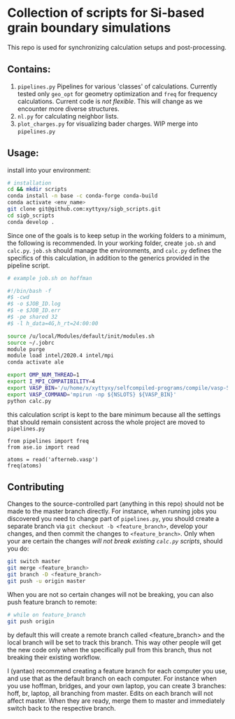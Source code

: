 # Collection of scripts for Si-based grain boundary simulations

This repo is used for synchronizing calculation setups and post-processing. 

## Contains:
1. `pipelines.py`
Pipelines for various 'classes' of calculations. Currently tested only `geo_opt` for geometry optimization and `freq` for frequency calculations. Current code is *not flexible*. This will change as we encounter more diverse structures. 
2. `nl.py`
for calculating neighbor lists. 
3. `plot_charges.py`
for visualizing bader charges. WIP merge into `pipelines.py`

## Usage:
install into your environment:
```bash
# installation
cd && mkdir scripts 
conda install -n base -c conda-forge conda-build
conda activate <env_name>
git clone git@github.com:xyttyxy/sigb_scripts.git
cd sigb_scripts
conda develop .
```
Since one of the goals is to keep setup in the working folders to a minimum, the following is recommended. In your working folder, create `job.sh` and `calc.py`. `job.sh` should manage the environments, and `calc.py` defines the specifics of this calculation, in addition to the generics provided in the pipeline script. 
```bash
# example job.sh on hoffman

#!/bin/bash -f
#$ -cwd
#$ -o $JOB_ID.log
#$ -e $JOB_ID.err
#$ -pe shared 32
#$ -l h_data=4G,h_rt=24:00:00

source /u/local/Modules/default/init/modules.sh 
source ~/.jobrc 
module purge
module load intel/2020.4 intel/mpi
conda activate ale

export OMP_NUM_THREAD=1
export I_MPI_COMPATIBILITY=4
export VASP_BIN='/u/home/x/xyttyxy/selfcompiled-programs/compile/vasp-5.4.4/source/bin/vasp_std_i2020.4_impi_vsol'
export VASP_COMMAND='mpirun -np ${NSLOTS} ${VASP_BIN}'
python calc.py
```
this calculation script is kept to the bare minimum because all the settings that should remain consistent across the whole project are moved to `pipelines.py`
```python3
from pipelines import freq
from ase.io import read

atoms = read('afterneb.vasp')
freq(atoms)
```
## Contributing
Changes to the source-controlled part (anything in this repo) should not be made to the master branch directly. For instance, when running jobs you discovered you need to change part of `pipelines.py`, you should create a separate branch via `git checkout -b <feature_branch>`, develop  your changes, and then commit the changes to `<feature_branch>`. Only when your are certain the changes *will not break existing `calc.py` scripts*, should you do:
```bash
git switch master
git merge <feature_branch>
git branch -D <feature_branch>
git push -u origin master
```

When you are not so certain changes will not be breaking, you can also push feature branch to remote:
```bash
# while on feature_branch
git push origin
```

by default this will create a remote branch called <feature_branch> and the local branch will be set to track this branch. This way other people will get the new code only when the specifically pull from this branch, thus not breaking their existing workflow. 

I (yantao) recommend creating a feature branch for each computer you use, and use that as the default branch on each computer. For instance when you use hoffman, bridges, and your own laptop, you can create 3 branches: hoff, br, laptop, all branching from master. Edits on each branch will not affect master. When they are ready, merge them to master and immediately switch back to the respective branch. 
